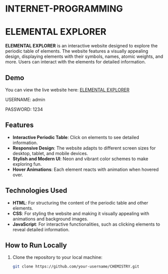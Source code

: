 # INTERNET-PROGRAMMING

# ELEMENTAL EXPLORER

**ELEMENTAL EXPLORER** is an interactive website designed to explore the periodic table of elements. The website features a visually appealing design, displaying elements with their symbols, names, atomic weights, and more. Users can interact with the elements for detailed information.

## Demo

You can view the live website here: [ELEMENTAL EXPLORER](https://hemanth-1508.github.io/CHEMISTRY)

USERNAME: admin


PASSWORD: 1234

## Features

- **Interactive Periodic Table**: Click on elements to see detailed information.
- **Responsive Design**: The website adapts to different screen sizes for desktop, tablet, and mobile devices.
- **Stylish and Modern UI**: Neon and vibrant color schemes to make exploring fun.
- **Hover Animations**: Each element reacts with animation when hovered over.

## Technologies Used

- **HTML**: For structuring the content of the periodic table and other elements.
- **CSS**: For styling the website and making it visually appealing with animations and background images.
- **JavaScript**: For interactive functionalities, such as clicking elements to reveal detailed information.

## How to Run Locally

1. Clone the repository to your local machine:
   ```bash
   git clone https://github.com/your-username/CHEMISTRY.git
